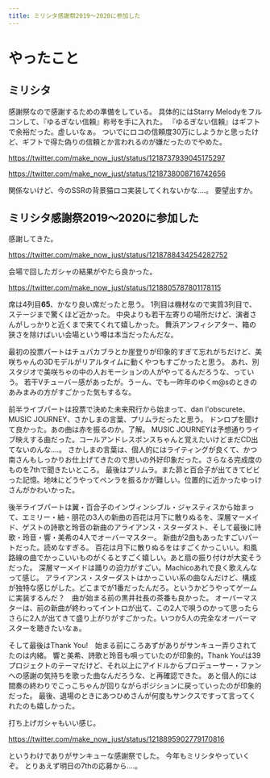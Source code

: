 ```yaml
---
title: ミリシタ感謝祭2019〜2020に参加した
---
```


# やったこと

## ミリシタ

感謝祭なので感謝するための準備をしている。
具体的にはStarry Melodyをフルコンして、『ゆるぎない信頼』称号を手に入れた。
『ゆるぎない信頼』はギフトで余裕だった。虚しいなぁ。
ついでにロコの信頼度30万にしようかと思ったけど、ギフトで得た偽りの信頼とか言われるのが嫌だったのでやめた。

<https://twitter.com/make_now_just/status/1218737939045175297>

<https://twitter.com/make_now_just/status/1218738008716742656>

関係ないけど、今のSSRの背景猫ロコ実装してくれないかな‥‥。
要望出すか。

## ミリシタ感謝祭2019〜2020に参加した

感謝してきた。

<https://twitter.com/make_now_just/status/1218788434254282752>

会場で回したガシャの結果がやたら良かった。

<https://twitter.com/make_now_just/status/1218805787801178115>

席は4列目**65**、かなり良い席だったと思う。
1列目は機材なので実質3列目で、ステージまで驚くほど近かった。
中央よりも若干左寄りの場所だけど、演者さんがしっかりと近くまで来てくれて嬉しかった。
舞浜アンフィシアター、箱の狭さを除けばいい会場という噂は本当だったんだな。

最初の投票パートはチュパカブラとか崖登りが印象的すぎて忘れがちだけど、美咲ちゃんの3Dモデルがリアルタイムに動くやつもすごかったと思う。
あれ、別スタジオで美咲ちゃの中の人おモーションの人がやってるんだろうな、っていう。
若干Vチューバー感があったが。うーん、でも一昨年のゆくm@sのときのあみまみの方がすごかった気もするな。

前半ライブパートは投票で決めた未来飛行から始まって、dan l'obscurete、MUSIC JOURNEY、さかしまの言葉、プリムラだったと思う。
ドンロプを聞けて良かった。あの曲は赤を振るのか。了解。
MUSIC JOURNEYは予想通りライブ映えする曲だった。コールアンドレスポンスちゃんと覚えたいけどまだCD出てないのんな‥‥。
さかしまの言葉は、個人的にはライティングが良くて、かつ南さんもしっかりお仕上げてきたので思いの外好印象だった。さらなる完成度のものを7thで聞きたいところ。
最後はプリムラ。また昴と百合子が出てきてビビった記憶。地味にどうやってペンラを振るかが難しい。位置的に近かったゆっけさんがかわいかった。

後半ライブパートは翼・百合子のインヴィンシブル・ジャスティスから始まって、エミリー・紬・朋花の3人の新曲の百花は月下に散りぬるを、深層マーメイド、ゲストの詩歌と玲音の新曲のアライアンス・スターダスト、そして最後に詩歌・玲音・響・美希の4人でオーバーマスター。
新曲が2曲もあったすごいパートだった。読めなすぎる。
百花は月下に散りぬるをはすごくかっこいい。和風路線の曲でかっこいいものがくるとすごく嬉しい。あと扇の振り付けが大変そうだった。
深層マーメイドは踊りの迫力がすごい。Machicoあれで良く歌えんなって感じ。
アライアンス・スターダストはかっこいい系の曲なんだけど、構成が独特な感じがした。どこまでが1番だったんだろ。というかどうやってゲームに実装するんだ？　曲が始まる前の黒井社長の茶番も良かった。
オーバーマスターは、前の新曲が終わってイントロが出て、この2人で唄うのかって思ったらさらに2人が出てきて盛り上がりがすごかった。いつか5人の完全なオーバーマスターを聴きたいなぁ。

そして最後はThank You!　始まる前にころあずがありがサンキュー弄りされてたのは内緒。
響と美希、詩歌と玲音も唄っていたのが印象的。Thank You!は39プロジェクトのテーマだけど、それ以上にアイドルからプロデューサー・ファンへの感謝の気持ちを歌った曲なんだろうな、と再確認できた。
あと個人的には間奏の終わりでこっこちゃんが回りながらポジションに戻っていったのが印象的だった。
最後、退場のときにあつひめさんが何度もサンクスですって言ってくれたのも嬉しかった。

打ち上げガシャもいい感じ。

<https://twitter.com/make_now_just/status/1218895902779170816>

というわけでありがサンキューな感謝祭でした。
今年もミリシタやっていくぞ。
とりあえず明日の7thの応募から‥‥。
